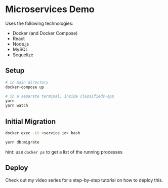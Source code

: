 # Microservices Demo

Uses the following technologies:

- Docker (and Docker Compose)
- React
- Node.js
- MySQL
- Sequelize

## Setup

```sh
# in main directory
docker-compose up

# in a separate terminal, inside classifieds-app
yarn
yarn watch
```

## Initial Migration
```sh
docker exec -it <service id> bash

yarn db:migrate

```

hint: use `docker ps` to get a list of the running processes

## Deploy

Check out my video series for a step-by-step tutorial on how to deploy this.
